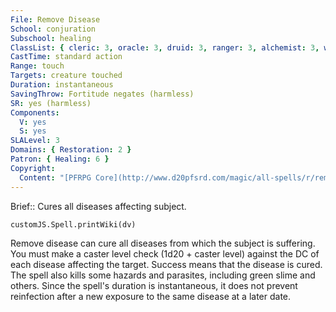 ```yaml
---
File: Remove Disease
School: conjuration
Subschool: healing
ClassList: { cleric: 3, oracle: 3, druid: 3, ranger: 3, alchemist: 3, witch: 3, inquisitor: 3, alchemist: 3, witch: 3, spiritualist: 3 }
CastTime: standard action
Range: touch
Targets: creature touched
Duration: instantaneous
SavingThrow: Fortitude negates (harmless)
SR: yes (harmless)
Components:
  V: yes
  S: yes
SLALevel: 3
Domains: { Restoration: 2 }
Patron: { Healing: 6 }
Copyright:
  Content: "[PFRPG Core](http://www.d20pfsrd.com/magic/all-spells/r/remove-disease)"
---
```

Brief:: Cures all diseases affecting subject.

```dataviewjs
customJS.Spell.printWiki(dv)
```

Remove disease can cure all diseases from which the subject is suffering. You must make a caster level check (1d20 + caster level) against the DC of each disease affecting the target. Success means that the disease is cured. The spell also kills some hazards and parasites, including green slime and others.  Since the spell's duration is instantaneous, it does not prevent reinfection after a new exposure to the same disease at a later date.
